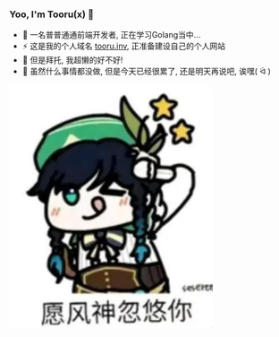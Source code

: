 ### Yoo, I'm Tooru(x) 👋

- 🍻 一名普普通通前端开发者, 正在学习Golang当中...
- ⚡️ 这是我的个人域名 [tooru.inv](http://tooru.inv), 正准备建设自己的个人网站
- 🏃 但是拜托, 我超懒的好不好! 
- 🌚 虽然什么事情都没做, 但是今天已经很累了, 还是明天再说吧, 诶嘿( ᐛ )

![](https://raw.githubusercontent.com/toorux/toorux/main/e.jpg)
